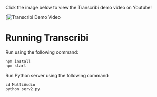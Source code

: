 Click the image below to view the Transcribi demo video on Youtube!

[![Transcribi Demo Video](https://youtu.be/DXMPq_4dDNk)

# Running Transcribi

Run using the following command:
```
npm install
npm start
```

Run Python server using the following command:
``` 
cd MultiAudio
python serv2.py
```
